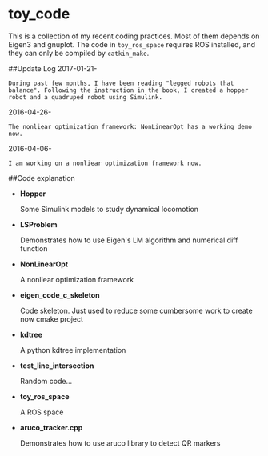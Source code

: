 # toy_code

This is a collection of my recent coding practices. Most of them depends on Eigen3 and gnuplot. The code in `toy_ros_space` requires ROS installed, and they can only be compiled by `catkin_make`.

##Update Log
2017-01-21-

    During past few months, I have been reading "legged robots that balance". Following the instruction in the book, I created a hopper robot and a quadruped robot using Simulink.

2016-04-26-

    The nonliear optimization framework: NonLinearOpt has a working demo now. 
    
2016-04-06-

    I am working on a nonliear optimization framework now. 

##Code explanation
* **Hopper**
    
    Some Simulink models to study dynamical locomotion
    
* **LSProblem**
    
    Demonstrates how to use Eigen's LM algorithm and numerical diff function  

* **NonLinearOpt**
  
    A nonliear optimization framework

* **eigen\_code\_c\_skeleton**
  
  Code skeleton. Just used to reduce some cumbersome work to create now cmake project

* **kdtree**
  
  A python kdtree implementation

* **test\_line\_intersection**
  
  Random code...

* **toy\_ros\_space**
  
  A ROS space

* **aruco\_tracker.cpp**

    Demonstrates how to use aruco library to detect QR markers
    
